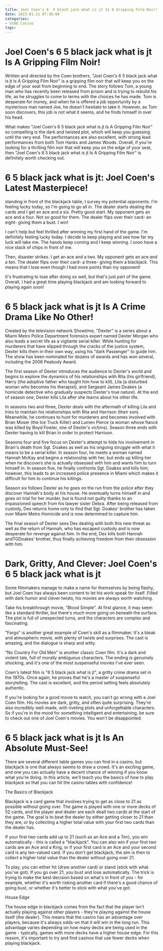 ```yaml
---
title: Joel Coen's 6  5 black jack what is jt Is A Gripping Film Noir!
date: 2023-01-21 07:36:08
categories:
- Vn88 Casino
tags:
---
```



#  Joel Coen's 6  5 black jack what is jt Is A Gripping Film Noir!

Written and directed by the Coen brothers, "Joel Coen's 6 5 black jack what is jt Is A Gripping Film Noir" is a gripping film noir that will keep you on the edge of your seat from beginning to end. The story follows Tom, a young man who has recently been released from prison and is trying to rebuild his life, as he struggles to come to terms with the choices he has made. Tom is desperate for money, and when he is offered a job opportunity by a mysterious man named Joe, he doesn't hesitate to take it. However, as Tom soon discovers, this job is not what it seems, and he finds himself in over his head.

What makes "Joel Coen's 6 5 black jack what is jt Is A Gripping Film Noir" so compelling is the dark and twisted plot, which will keep you guessing until the very end. The performances are also excellent, with strong lead performances from both Tom Hanks and James Woods. Overall, if you're looking for a thrilling film noir that will keep you on the edge of your seat, then "Joel Coen's 6 5 black jack what is jt Is A Gripping Film Noir" is definitely worth checking out.

#  6  5 black jack what is jt: Joel Coen's Latest Masterpiece!

 standing in front of the blackjack table, I survey my potential opponents. I'm feeling lucky today, so I'm going to go all in. The dealer starts dealing the cards and I get an ace and a six. Pretty good start. My opponent gets an ace and a four. Not so good for them. The dealer flips over their card- an eight- giving them a bust. I win!

I can't help but feel thrilled after winning my first hand of the game. I'm definitely feeling lucky today. I decide to keep playing and see how far my luck will take me. The hands keep coming and I keep winning. I soon have a nice stack of chips in front of me.

Then, disaster strikes. I get an ace and a two. My opponent gets an ace and a ten. The dealer flips over their card- a three- giving them a blackjack. This means that I lose even though I had more points than my opponent!

It's frustrating to lose after doing so well, but that's just part of the game. Overall, I had a great time playing blackjack and am looking forward to playing again soon!

#  6  5 black jack what is jt Is A Crime Drama Like No Other!

Created by the television network Showtime, "Dexter" is a series about a Miami Metro Police Department forensics expert named Dexter Morgan who also leads a secret life as a vigilante serial killer. While hunting for murderers that have slipped through the cracks of the justice system, Dexter kills them in their own way, using his "dark Passenger" to guide him. The show has been nominated for dozens of awards and has won several, including the 2006 Peabody Award.

The first season of Dexter introduces the audience to Dexter's world and begins to explore the dynamics of his relationships with Rita (his girlfriend), Harry (the adoptive father who taught him how to kill), Lila (a disturbed woman who becomes his therapist), and Sergeant James Doakes (a homicide detective who gradually suspects Dexter's true nature). At the end of season one, Dexter kills Lila after she learns about his other life.

In seasons two and three, Dexter deals with the aftermath of killing Lila and tries to maintain his relationships with Rita and Harrison (their son). Meanwhile, he continues to hunt for murderers and becomes involved with Brian Moser (the Ice Truck Killer) and Lumen Pierce (a woman whose fiancé was killed by Boyd Fowler, one of Dexter's victims). Season three ends with Dexter having to kill Brian in order to protect Harrison.

 Seasons four and five focus on Dexter's attempt to hide his involvement in Brian's death from Sgt. Doakes as well as his ongoing struggle with what it means to be a serial killer. In season four, he meets a woman named Hannah McKay and begins a relationship with her, but ends up killing her when he discovers she is actually obsessed with him and wants him to turn himself in. In season five, he finally confronts Sgt. Doakes and kills him; however, this leads to an increased police presence in Miami which makes it difficult for him to continue his killings.

Season six follows Dexter as he goes on the run from the police after they discover Hannah's body at his house. He eventually turns himself in and goes on trial for her murder, but is found not guilty thanks to an impassioned speech from his lawyer sister Debra. After being released from custody, Dex returns home only to find that Sgt. Doakes' brother has taken over Miami Metro Homicide and is now determined to capture him.

The final season of Dexter sees Dex dealing with both this new threat as well as the return of Hannah, who has escaped custody and is now desperate for revenge against him. In the end, Dex kills both Hannah andTGDoakes' brother, thus finally achieving freedom from their obsession with him.

#  Dark, Gritty, And Clever: Joel Coen's 6  5 black jack what is jt

Some filmmakers manage to make a name for themselves by being flashy, but Joel Coen has always been content to let his work speak for itself. Filled with dark humor and clever twists, his movies are always worth watching.

Take his breakthrough movie, "Blood Simple". At first glance, it may seem like a standard thriller, but there's much more going on beneath the surface. The plot is full of unexpected turns, and the characters are complex and fascinating.

"Fargo" is another great example of Coen's skill as a filmmaker. It's a bleak and atmospheric movie, with plenty of twists and surprises. The cast is amazing, and the dialogue is sharp and witty.

"No Country For Old Men" is another classic Coen film. It's a dark and violent tale, full of morally ambiguous characters. The ending is genuinely shocking, and it's one of the most suspenseful movies I've ever seen.

Coen's latest film is "6 5 black jack what is jt", a gritty crime drama set in the 1970s. Once again, he proves that he's a master of suspenseful storytelling. The cast is excellent, and the period setting feels absolutely authentic.

If you're looking for a good movie to watch, you can't go wrong with a Joel Coen film. His movies are dark, gritty, and often quite surprising. They're also incredibly well-made, with riveting plots and unforgettable characters. So if you're in the mood for something intelligent and entertaining, be sure to check out one of Joel Coen's movies. You won't be disappointed.

#  6  5 black jack what is jt Is An Absolute Must-See!

There are several different table games you can find in a casino, but blackjack is one that always seems to draw a crowd. It's an exciting game, and one you can actually have a decent chance of winning if you know what you're doing. In this article, we'll teach you the basics of how to play blackjack so that you can hit the casino tables with confidence!

The Basics of Blackjack

Blackjack is a card game that involves trying to get as close to 21 as possible without going over. The game is played with one or more decks of 52 cards, and the player and dealer are each dealt two cards at the start of the game. The goal is to beat the dealer by either getting closer to 21 than they are, or by collecting a higher total value with your first two cards than the dealer has.

If your first two cards add up to 21 (such as an Ace and a Ten), you win automatically - this is called a "blackjack". You can also win if your first two cards are an Ace and a King, or if your first card is an Ace and your second card is any ten-valued card. If you don't get blackjack, the aim is then to collect a higher total value than the dealer without going over 21.

To play, you can either hit (draw another card) or stand (stick with what you've got). If you go over 21, you bust and lose automatically. The trick is trying to make the best decision based on what's in front of you - for example, whether it's worth risking another card if there's a good chance of going bust, or whether it's better to stick with what you've got.

House Edge

The house edge in blackjack comes from the fact that the player isn't actually playing against other players - they're playing against the house itself (the dealer). This means that the casino has an advantage over players, because it's always odds-on that it will win in the long run. This advantage varies depending on how many decks are being used in the game - typically, games with more decks have a higher house edge. For this reason, it's important to try and find casinos that use fewer decks when playing blackjack.